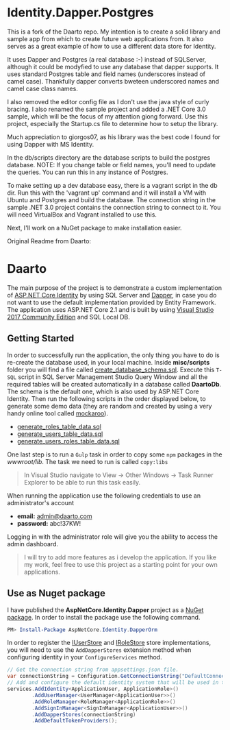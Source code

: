# Identity.Dapper.Postgres

This is a fork of the Daarto repo. My intention is to create a solid library and sample app from which to create future web applications from.  It also serves as a great example of how to use a different data store for Identity.

It uses Dapper and Postgres (a real database :-) instead of SQLServer, although it could be modyfied to use any database that dapper supports.  It uses standard Postgres table and field names (underscores instead of camel case).   Thankfully dapper converts bweteen underscored names and camel case class names.

I also removed the editor config file as I don't use the java style of curly bracing.  I also renamed the sample project and added a .NET Core 3.0 sample, which will be the focus of my attention giong forward.  Use this project, especially the Startup.cs file to determine how to setup the library.

Much appreciation to giorgos07, as his library was the best code I found for using Dapper with MS Identity.

In the db/scripts directory are the database scripts to build the postgres database.  NOTE: If you change table or field names, you'll need to update the queries.  You can run this in any instance of Postgres.  

To make setting up a dev database easy, there is a vagrant script in the db dir.  Run this with the 'vagrant up' command and it will install a VM with Ubuntu and Postgres and build the database.  The connection string in the sample .NET 3.0 project contains the connection string to connect to it.  You will need VirtualBox and Vagrant installed to use this. 

Next, I'll work on a NuGet package to make installation easier.

Original Readme from Daarto:

# Daarto

The main purpose of the project is to demonstrate a custom implementation of [ASP.NET Core Identity](https://docs.microsoft.com/en-us/aspnet/core/security/authentication/identity) by using SQL Server and [Dapper](https://github.com/StackExchange/Dapper), in case you do not want to use the default implementation provided by Entity Framework.
The application uses ASP.NET Core 2.1 and is built by using [Visual Studio 2017 Community Edition](https://www.visualstudio.com/vs/community/) and SQL Local DB.

## Getting Started

In order to successfully run the application, the only thing you have to do is re-create the database used, in your local machine. Inside **misc/scripts** folder you will find a file called [create_database_schema.sql](https://github.com/giorgos07/Daarto/blob/master/misc/scripts/create_database_schema.sql).
Execute this `T-SQL` script in SQL Server Management Studio Query Window and all the required tables will be created automatically in a database called **DaartoDb**. The schema is the default one, which is also used by ASP.NET Core Identity. Then run the following scripts in the order displayed below, to generate some demo data (they are random and created by using a very handy online tool called [mockaroo](https://www.mockaroo.com/)).

* [generate_roles_table_data.sql](https://github.com/giorgos07/Daarto/blob/master/misc/scripts/generate_roles_table_data.sql)
* [generate_users_table_data.sql](https://github.com/giorgos07/Daarto/blob/master/misc/scripts/generate_users_table_data.sql)
* [generate_users_roles_table_data.sql](https://github.com/giorgos07/Daarto/blob/master/misc/scripts/generate_users_roles_table_data.sql)

One last step is to run a `Gulp` task in order to copy some `npm` packages in the *wwwroot/lib*. The task we need to run is called `copy:libs`

> In Visual Studio navigate to View -> Other Windows -> Task Runner Explorer to be able to run this task easily.

When running the application use the following credentials to use an administrator's account

* **email:** admin@daarto.com
* **password:** abc!37KW!

Logging in with the administrator role will give you the ability to access the admin dashboard.

> I will try to add more features as i develop the application. If you like my work, feel free to use this project as a starting point for your own applications.

## Use as Nuget package

I have published the **AspNetCore.Identity.Dapper** project as a [NuGet package](https://www.nuget.org/packages/AspNetCore.Identity.DapperOrm/2.1.0). In order to install the package use the following command.

```powershell
PM> Install-Package AspNetCore.Identity.DapperOrm
```

In order to register the [IUserStore](https://docs.microsoft.com/en-us/dotnet/api/microsoft.aspnetcore.identity.iuserstore-1) and [IRoleStore](https://docs.microsoft.com/en-us/dotnet/api/microsoft.aspnetcore.identity.irolestore-1) store implementations, you will need to use the `AddDapperStores` extension method when configuring identity in your `ConfigureServices` method.

```csharp
// Get the connection string from appsettings.json file.
var connectionString = Configuration.GetConnectionString("DefaultConnection");
// Add and configure the default identity system that will be used in the application.
services.AddIdentity<ApplicationUser, ApplicationRole>()
        .AddUserManager<UserManager<ApplicationUser>>()
        .AddRoleManager<RoleManager<ApplicationRole>>()
        .AddSignInManager<SignInManager<ApplicationUser>>()
        .AddDapperStores(connectionString)
        .AddDefaultTokenProviders();
```
